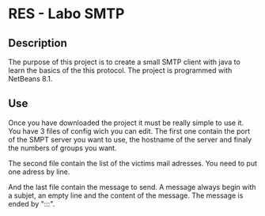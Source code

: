 RES - Labo SMTP
===================

Description
-------------
The purpose of this project is to create a small SMTP client with java to learn the basics of the this protocol.
The project is programmed with NetBeans 8.1.


Use
-------------
Once you have downloaded the project it must be really simple to use it.
You have 3 files of config wich you can edit.
The first one contain the port of the SMPT server you want to use,
the hostname of the server and finaly the numbers of groups you want.

The second file contain the list of the victims mail adresses. You need to put one adress by line.

And the last file contain the message to send. A message always begin with a subjet, an empty line and the content
of the message. The message is ended by ":::".